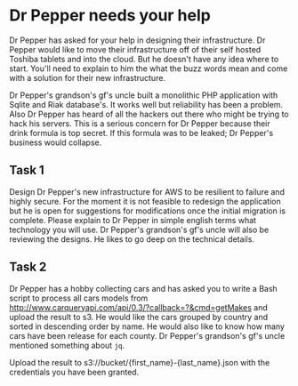 Dr Pepper needs your help
=========================

Dr Pepper has asked for your help in designing their infrastructure. Dr Pepper would like to move their infrastructure off of their self hosted Toshiba tablets and into the cloud. But he doesn't have any idea where to start. You'll need to explain to him the what the buzz words mean and come with a solution for their new infrastructure.

Dr Pepper's grandson's gf's uncle built a monolithic PHP application with Sqlite and Riak database's. It works well but reliability has been a problem. Also Dr Pepper has heard of all the hackers out there who might be trying to hack his servers. This is a serious concern for Dr Pepper because their drink formula is top secret. If this formula was to be leaked; Dr Pepper's business would collapse.

Task 1
------

Design Dr Pepper's new infrastructure for AWS to be resilient to failure and highly secure. For the moment it is not feasible to redesign the application but he is open for suggestions for modifications once the initial migration is complete. Please explain to Dr Pepper in simple english terms what technology you will use. Dr Pepper's grandson's gf's uncle will also be reviewing the designs. He likes to go deep on the technical details.

Task 2
------

Dr Pepper has a hobby collecting cars and has asked you to write a Bash script to process all cars models from http://www.carqueryapi.com/api/0.3/?callback=?&cmd=getMakes and upload the result to s3. He would like the cars grouped by country and sorted in descending order by name. He would also like to know how many cars have been release for each county. Dr Pepper's grandson's gf's uncle mentioned something about `jq`.

Upload the result to s3://bucket/{first_name}-{last_name}.json with the credentials you have been granted.
